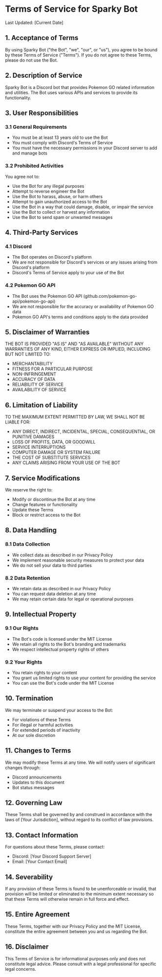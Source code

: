 # Terms of Service for Sparky Bot

Last Updated: [Current Date]

## 1. Acceptance of Terms

By using Sparky Bot ("the Bot", "we", "our", or "us"), you agree to be bound by these Terms of Service ("Terms"). If you do not agree to these Terms, please do not use the Bot.

## 2. Description of Service

Sparky Bot is a Discord bot that provides Pokemon GO related information and utilities. The Bot uses various APIs and services to provide its functionality.

## 3. User Responsibilities

### 3.1 General Requirements
- You must be at least 13 years old to use the Bot
- You must comply with Discord's Terms of Service
- You must have the necessary permissions in your Discord server to add and manage bots

### 3.2 Prohibited Activities
You agree not to:
- Use the Bot for any illegal purposes
- Attempt to reverse engineer the Bot
- Use the Bot to harass, abuse, or harm others
- Attempt to gain unauthorized access to the Bot
- Use the Bot in a way that could damage, disable, or impair the service
- Use the Bot to collect or harvest any information
- Use the Bot to send spam or unwanted messages

## 4. Third-Party Services

### 4.1 Discord
- The Bot operates on Discord's platform
- We are not responsible for Discord's services or any issues arising from Discord's platform
- Discord's Terms of Service apply to your use of the Bot

### 4.2 Pokemon GO API
- The Bot uses the Pokemon GO API (github.com/pokemon-go-api/pokemon-go-api)
- We are not responsible for the accuracy or availability of Pokemon GO data
- Pokemon GO API's terms and conditions apply to the data provided

## 5. Disclaimer of Warranties

THE BOT IS PROVIDED "AS IS" AND "AS AVAILABLE" WITHOUT ANY WARRANTIES OF ANY KIND, EITHER EXPRESS OR IMPLIED, INCLUDING BUT NOT LIMITED TO:
- MERCHANTABILITY
- FITNESS FOR A PARTICULAR PURPOSE
- NON-INFRINGEMENT
- ACCURACY OF DATA
- RELIABILITY OF SERVICE
- AVAILABILITY OF SERVICE

## 6. Limitation of Liability

TO THE MAXIMUM EXTENT PERMITTED BY LAW, WE SHALL NOT BE LIABLE FOR:
- ANY DIRECT, INDIRECT, INCIDENTAL, SPECIAL, CONSEQUENTIAL, OR PUNITIVE DAMAGES
- LOSS OF PROFITS, DATA, OR GOODWILL
- SERVICE INTERRUPTIONS
- COMPUTER DAMAGE OR SYSTEM FAILURE
- THE COST OF SUBSTITUTE SERVICES
- ANY CLAIMS ARISING FROM YOUR USE OF THE BOT

## 7. Service Modifications

We reserve the right to:
- Modify or discontinue the Bot at any time
- Change features or functionality
- Update these Terms
- Block or restrict access to the Bot

## 8. Data Handling

### 8.1 Data Collection
- We collect data as described in our Privacy Policy
- We implement reasonable security measures to protect your data
- We do not sell your data to third parties

### 8.2 Data Retention
- We retain data as described in our Privacy Policy
- You can request data deletion at any time
- We may retain certain data for legal or operational purposes

## 9. Intellectual Property

### 9.1 Our Rights
- The Bot's code is licensed under the MIT License
- We retain all rights to the Bot's branding and trademarks
- We respect intellectual property rights of others

### 9.2 Your Rights
- You retain rights to your content
- You grant us limited rights to use your content for providing the service
- You can use the Bot's code under the MIT License

## 10. Termination

We may terminate or suspend your access to the Bot:
- For violations of these Terms
- For illegal or harmful activities
- For extended periods of inactivity
- At our sole discretion

## 11. Changes to Terms

We may modify these Terms at any time. We will notify users of significant changes through:
- Discord announcements
- Updates to this document
- Bot status messages

## 12. Governing Law

These Terms shall be governed by and construed in accordance with the laws of [Your Jurisdiction], without regard to its conflict of law provisions.

## 13. Contact Information

For questions about these Terms, please contact:
- Discord: [Your Discord Support Server]
- Email: [Your Contact Email]

## 14. Severability

If any provision of these Terms is found to be unenforceable or invalid, that provision will be limited or eliminated to the minimum extent necessary so that these Terms will otherwise remain in full force and effect.

## 15. Entire Agreement

These Terms, together with our Privacy Policy and the MIT License, constitute the entire agreement between you and us regarding the Bot.

## 16. Disclaimer

This Terms of Service is for informational purposes only and does not constitute legal advice. Please consult with a legal professional for specific legal concerns. 